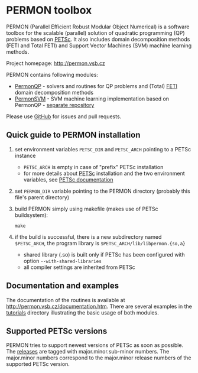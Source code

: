 PERMON toolbox
================================
PERMON (Parallel Efficient Robust Modular Object Numerical) is a software toolbox for the scalable (parallel) solution of  quadratic programming (QP) problems based on [PETSc](http://www.mcs.anl.gov/petsc/). It also includes domain decomposition methods (FETI and Total FETI) and Support Vector Machines (SVM) machine learning methods.

Project homepage: <http://permon.vsb.cz>  

PERMON contains following modules:

* [PermonQP](http://permon.vsb.cz/permonqp.htm) - solvers and routines for QP problems and (Total) [FETI](http://permon.vsb.cz/permonfllop.htm) domain decomposition methods
* [PermonSVM](http://permon.vsb.cz/permonsvm.htm) - SVM machine learning implementation based on PermonQP - [separate repository](https://github.com/permon/permonsvm)

Please use [GitHub](https://github.com/permon/permon) for issues and pull requests.

Quick guide to PERMON installation
------------------------------------

1. set environment variables `PETSC_DIR` and `PETSC_ARCH` pointing to a PETSc instance
   - `PETSC_ARCH` is empty in case of "prefix" PETSc installation
   - for more details about [PETSc](http://www.mcs.anl.gov/petsc/) installation and the two environment variables, see [PETSc documentation](http://www.mcs.anl.gov/petsc/documentation/installation.html)
2. set `PERMON_DIR` variable pointing to the PERMON directory (probably this file's parent directory)
3. build PERMON simply using makefile (makes use of PETSc buildsystem):

     `make`
4. if the build is successful, there is a new subdirectory named `$PETSC_ARCH`, the program library is `$PETSC_ARCH/lib/libpermon.{so,a}`
   - shared library (.so) is built only if PETSc has been configured with option `--with-shared-libraries`
   - all compiler settings are inherited from PETSc

Documentation and examples
----------------------------------
The documentation of the routines is available at <http://permon.vsb.cz/documentation.htm>. There are several examples in the [tutorials](https://github.com/permon/permon/tree/master/src/tutorials) directory illustrating the basic usage of both modules.

Supported PETSc versions
----------------------------------
PERMON tries to support newest versions of PETSc as soon as possible. The [releases](https://github.com/permon/permon/releases) are tagged with major.minor.sub-minor numbers. The major.minor numbers correspond to the major.minor release numbers of the supported PETSc version.
